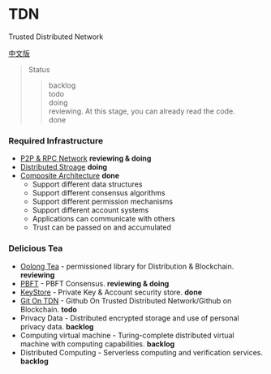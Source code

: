 # TDN
Trusted Distributed Network

[中文版](./README_zh.md)

> Status
>> backlog  
>> todo  
>> doing  
>> reviewing. At this stage, you can already read the code.  
>> done

### Required Infrastructure
- [P2P & RPC Network](https://github.com/placefortea/teatree) **reviewing & doing**
- [Distributed Stroage](https://github.com/placefortea/black_tea)  **doing**
- [Composite Architecture](./architecture.md)  **done**
  - Support different data structures
  - Support different consensus algorithms
  - Support different permission mechanisms
  - Support different account systems
  - Applications can communicate with others
  - Trust can be passed on and accumulated
  
### Delicious Tea
- [Oolong Tea](https://github.com/placefortea/oolong_tea) - permissioned library for Distribution & Blockchain. **reviewing**
- [PBFT](https://github.com/placefortea/pbft_tea) - PBFT Consensus.  **reviewing & doing**
- [KeyStore](https://github.com/placefortea/keystore_tea) - Private Key & Account security store.  **done**
- [Git On TDN](https://github.com/placefortea/git_tea) - Github On Trusted Distributed Network/Github on Blockchain. **todo**
- Privacy Data - Distributed encrypted storage and use of personal privacy data. **backlog**
- Computing virtual machine - Turing-complete distributed virtual machine with computing capabilities. **backlog**
- Distributed Computing - Serverless computing and verification services. **backlog**
